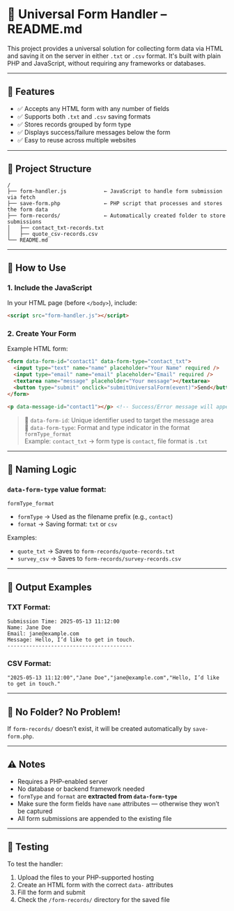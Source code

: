 
# 📄 Universal Form Handler – README.md

This project provides a universal solution for collecting form data via HTML and saving it on the server in either `.txt` or `.csv` format. It's built with plain PHP and JavaScript, without requiring any frameworks or databases.

---

## 🔧 Features

- ✅ Accepts any HTML form with any number of fields
- ✅ Supports both `.txt` and `.csv` saving formats
- ✅ Stores records grouped by form type
- ✅ Displays success/failure messages below the form
- ✅ Easy to reuse across multiple websites

---

## 📁 Project Structure

```
/
├── form-handler.js            ← JavaScript to handle form submission via fetch
├── save-form.php              ← PHP script that processes and stores the form data
├── form-records/              ← Automatically created folder to store submissions
│   ├── contact_txt-records.txt
│   ├── quote_csv-records.csv
└── README.md
```

---

## 🚀 How to Use

### 1. **Include the JavaScript**

In your HTML page (before `</body>`), include:

```html
<script src="form-handler.js"></script>
```

### 2. **Create Your Form**

Example HTML form:

```html
<form data-form-id="contact1" data-form-type="contact_txt">
  <input type="text" name="name" placeholder="Your Name" required />
  <input type="email" name="email" placeholder="Email" required />
  <textarea name="message" placeholder="Your message"></textarea>
  <button type="submit" onclick="submitUniversalForm(event)">Send</button>
</form>

<p data-message-id="contact1"></p> <!-- Success/Error message will appear here -->
```

> 🧠 `data-form-id`: Unique identifier used to target the message area  
> 🧠 `data-form-type`: Format and type indicator in the format `formType_format`  
> Example: `contact_txt` → form type is `contact`, file format is `.txt`

---

## 📌 Naming Logic

### `data-form-type` value format:
```
formType_format
```

- `formType` → Used as the filename prefix (e.g., `contact`)
- `format` → Saving format: `txt` or `csv`

Examples:
- `quote_txt` → Saves to `form-records/quote-records.txt`
- `survey_csv` → Saves to `form-records/survey-records.csv`

---

## 💾 Output Examples

### TXT Format:
```
Submission Time: 2025-05-13 11:12:00
Name: Jane Doe
Email: jane@example.com
Message: Hello, I’d like to get in touch.
----------------------------------------
```

### CSV Format:
```
"2025-05-13 11:12:00","Jane Doe","jane@example.com","Hello, I’d like to get in touch."
```

---

## 📂 No Folder? No Problem!

If `form-records/` doesn’t exist, it will be created automatically by `save-form.php`.

---

## ⚠️ Notes

- Requires a PHP-enabled server
- No database or backend framework needed
- `formType` and `format` are **extracted from `data-form-type`**
- Make sure the form fields have `name` attributes — otherwise they won’t be captured
- All form submissions are appended to the existing file

---

## 🧪 Testing

To test the handler:
1. Upload the files to your PHP-supported hosting
2. Create an HTML form with the correct `data-` attributes
3. Fill the form and submit
4. Check the `/form-records/` directory for the saved file
